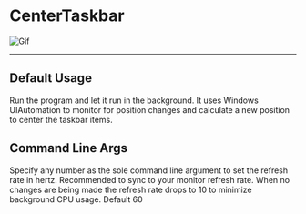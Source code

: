 # CenterTaskbar

![Gif](https://user-images.githubusercontent.com/3608298/49901443-36234800-fe2f-11e8-89dd-9ab609a34fba.gif)

----
## Default Usage
Run the program and let it run in the background. It uses Windows UIAutomation to monitor for position changes and calculate a new position to center the taskbar items.

## Command Line Args
Specify any number as the sole command line argument to set the refresh rate in hertz. Recommended to sync to your monitor refresh rate. When no changes are being made the refresh rate drops to 10 to minimize background CPU usage. Default 60
